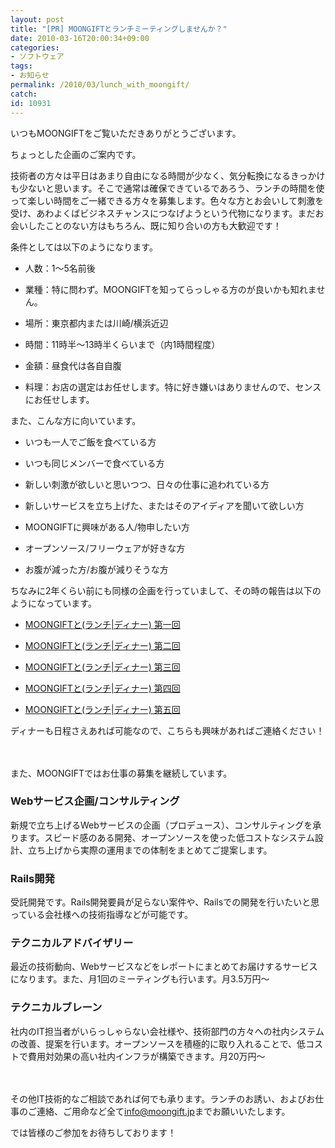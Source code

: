 ```yaml
---
layout: post
title: "[PR] MOONGIFTとランチミーティングしませんか？"
date: 2010-03-16T20:00:34+09:00
categories:
- ソフトウェア
tags: 
- お知らせ
permalink: /2010/03/lunch_with_moongift/
catch: 
id: 10931
---
```

いつもMOONGIFTをご覧いただきありがとうございます。

  

ちょっとした企画のご案内です。

  

技術者の方々は平日はあまり自由になる時間が少なく、気分転換になるきっかけも少ないと思います。そこで通常は確保できているであろう、ランチの時間を使って楽しい時間をご一緒できる方々を募集します。色々な方とお会いして刺激を受け、あわよくばビジネスチャンスにつなげようという代物になります。まだお会いしたことのない方はもちろん、既に知り合いの方も大歓迎です！

  

条件としては以下のようになります。

  

  
- 人数：1〜5名前後
  
  
- 業種：特に問わず。MOONGIFTを知ってらっしゃる方のが良いかも知れません。
  
  
- 場所：東京都内または川崎/横浜近辺
  
  
- 時間：11時半〜13時半くらいまで（内1時間程度）
  
  
- 金額：昼食代は各自自腹
  
  
- 料理：お店の選定はお任せします。特に好き嫌いはありませんので、センスにお任せします。
  
  

また、こんな方に向いています。

  

  
- いつも一人でご飯を食べている方
  
  
- いつも同じメンバーで食べている方
  
  
- 新しい刺激が欲しいと思いつつ、日々の仕事に追われている方  
  
  
- 新しいサービスを立ち上げた、またはそのアイディアを聞いて欲しい方  
  
  
- MOONGIFTに興味がある人/物申したい方  
  
  
- オープンソース/フリーウェアが好きな方  
  
  
- お腹が減った方/お腹が減りそうな方  
  
  

ちなみに2年くらい前にも同様の企画を行っていまして、その時の報告は以下のようになっています。

  

  
- [MOONGIFTと(ランチ|ディナー) 第一回](http://www.moongift.jp/2006/12/2986/)
  
  
- [MOONGIFTと(ランチ|ディナー) 第二回](http://www.moongift.jp/2006/12/3063/)  
  
  
- [MOONGIFTと(ランチ|ディナー) 第三回](http://www.moongift.jp/2006/12/3064/)  
  
  
- [MOONGIFTと(ランチ|ディナー) 第四回](http://www.moongift.jp/2006/12/3065/)  
  
  
- [MOONGIFTと(ランチ|ディナー) 第五回](http://www.moongift.jp/2006/12/3066/)
  
  

ディナーも日程さえあれば可能なので、こちらも興味があればご連絡ください！

  

　

  

また、MOONGIFTではお仕事の募集を継続しています。

  

### Webサービス企画/コンサルティング
  

新規で立ち上げるWebサービスの企画（プロデュース）、コンサルティングを承ります。スピード感のある開発、オープンソースを使った低コストなシステム設計、立ち上げから実際の運用までの体制をまとめてご提案します。

  

### Rails開発
  

受託開発です。Rails開発要員が足らない案件や、Railsでの開発を行いたいと思っている会社様への技術指導などが可能です。

  

### テクニカルアドバイザリー
  

最近の技術動向、Webサービスなどをレポートにまとめてお届けするサービスになります。また、月1回のミーティングも行います。月3.5万円〜

  

### テクニカルブレーン
  

社内のIT担当者がいらっしゃらない会社様や、技術部門の方々への社内システムの改善、提案を行います。オープンソースを積極的に取り入れることで、低コストで費用対効果の高い社内インフラが構築できます。月20万円〜

  

　

  

その他IT技術的なご相談であれば何でも承ります。ランチのお誘い、およびお仕事のご連絡、ご用命など全て[info@moongift.jp](mailto:info@moongift.jp)までお願いいたします。

  

では皆様のご参加をお待ちしております！

  
